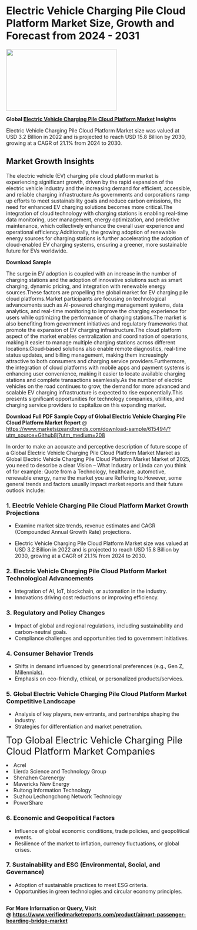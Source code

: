 <H1>Electric Vehicle Charging Pile Cloud Platform Market Size, Growth and Forecast from 2024 - 2031</H1><img class="aligncenter size-medium wp-image-584254" src="https://thirdeyenews.in/wp-content/uploads/2024/09/Global-Market-Research-300x168.jpeg" alt="" width="300" height="168" /><p><strong>Global&nbsp;<a href="https://www.marketsizeandtrends.com/download-sample/615494/?utm_source=Github8j?utm_medium=208">Electric Vehicle Charging Pile Cloud Platform Market</a> Insights</strong></p><p>Electric Vehicle Charging Pile Cloud Platform Market size was valued at USD 3.2 Billion in 2022 and is projected to reach USD 15.8 Billion by 2030, growing at a CAGR of 21.1% from 2024 to 2030.</p><p><h2>Market Growth Insights</h2> <p>The electric vehicle (EV) charging pile cloud platform market is experiencing significant growth, driven by the rapid expansion of the electric vehicle industry and the increasing demand for efficient, accessible, and reliable charging infrastructure.As governments and corporations ramp up efforts to meet sustainability goals and reduce carbon emissions, the need for enhanced EV charging solutions becomes more critical.The integration of cloud technology with charging stations is enabling real-time data monitoring, user management, energy optimization, and predictive maintenance, which collectively enhance the overall user experience and operational efficiency.Additionally, the growing adoption of renewable energy sources for charging stations is further accelerating the adoption of cloud-enabled EV charging systems, ensuring a greener, more sustainable future for EVs worldwide.</p> <p><strong>Download Sample</strong></p> <p>The surge in EV adoption is coupled with an increase in the number of charging stations and the adoption of innovative solutions such as smart charging, dynamic pricing, and integration with renewable energy sources.These factors are propelling the global market for EV charging pile cloud platforms.Market participants are focusing on technological advancements such as AI-powered charging management systems, data analytics, and real-time monitoring to improve the charging experience for users while optimizing the performance of charging stations.The market is also benefiting from government initiatives and regulatory frameworks that promote the expansion of EV charging infrastructure.The cloud platform aspect of the market enables centralization and coordination of operations, making it easier to manage multiple charging stations across different locations.Cloud-based solutions also enable remote diagnostics, real-time status updates, and billing management, making them increasingly attractive to both consumers and charging service providers.Furthermore, the integration of cloud platforms with mobile apps and payment systems is enhancing user convenience, making it easier to locate available charging stations and complete transactions seamlessly.As the number of electric vehicles on the road continues to grow, the demand for more advanced and scalable EV charging infrastructure is expected to rise exponentially.This presents significant opportunities for technology companies, utilities, and charging service providers to capitalize on this expanding market.</p> <p><span class=""><strong>Download Full PDF Sample Copy of Global Electric Vehicle Charging Pile Cloud Platform Market Report</strong> @ <a href="https://www.marketsizeandtrends.com/download-sample/615494/?utm_source=Github8j?utm_medium=208" target="_blank">https://www.marketsizeandtrends.com/download-sample/615494/?utm_source=Github8j?utm_medium=208</a></span></p><p>In order to make an accurate and perceptive description of future scope of a Global&nbsp;Electric Vehicle Charging Pile Cloud Platform Market Market as Global&nbsp;Electric Vehicle Charging Pile Cloud Platform Market Market of 2025, you need to describe a clear Vision &ndash; What Industry or Linda can you think of for example: Quote from a Technology, healthcare, automotive, renewable energy, name the market you are Reffering to.However, some general trends and factors usually impact market reports and their future outlook include:</p><h3>1.&nbsp;<strong>Electric Vehicle Charging Pile Cloud Platform Market Growth Projections</strong></h3><ul><li>Examine market size trends, revenue estimates and CAGR (Compounded Annual Growth Rate) projections.</li><li><p>Electric Vehicle Charging Pile Cloud Platform Market size was valued at USD 3.2 Billion in 2022 and is projected to reach USD 15.8 Billion by 2030, growing at a CAGR of 21.1% from 2024 to 2030.</p></li></ul><h3>2.&nbsp;<strong>Electric Vehicle Charging Pile Cloud Platform Market Technological Advancements</strong></h3><ul><li>Integration of AI, IoT, blockchain, or automation in the industry.</li><li>Innovations driving cost reductions or improving efficiency.</li></ul><h3>3.&nbsp;<strong>Regulatory and Policy Changes</strong></h3><ul><li>Impact of global and regional regulations, including sustainability and carbon-neutral goals.</li><li>Compliance challenges and opportunities tied to government initiatives.</li></ul><h3>4.&nbsp;<strong>Consumer Behavior Trends</strong></h3><ul><li>Shifts in demand influenced by generational preferences (e.g., Gen Z, Millennials).</li><li>Emphasis on eco-friendly, ethical, or personalized products/services.</li></ul><h3>5.&nbsp;<strong>Global Electric Vehicle Charging Pile Cloud Platform Market Competitive Landscape</strong></h3><ul><li>Analysis of key players, new entrants, and partnerships shaping the industry.</li><li>Strategies for differentiation and market penetration.</li></ul><p data-pm-slice="1 1 []"><span style="color: inherit; font-family: inherit; font-size: 25px;">Top Global Electric Vehicle Charging Pile Cloud Platform Market Companies</span></p><div class="" data-test-id=""><p><li>Acrel</li><li> Lierda Science and Technology Group</li><li> Shenzhen Carenergy</li><li> Mavericks New Energy</li><li> Ruitong Information Technology</li><li> Suzhou Lechongchong Network Technology</li><li> PowerShare</li></p></div><h3>6.&nbsp;<strong>Economic and Geopolitical Factors</strong></h3><ul><li>Influence of global economic conditions, trade policies, and geopolitical events.</li><li>Resilience of the market to inflation, currency fluctuations, or global crises.</li></ul><h3>7.&nbsp;<strong>Sustainability and ESG (Environmental, Social, and Governance)</strong></h3><ul><li>Adoption of sustainable practices to meet ESG criteria.</li><li>Opportunities in green technologies and circular economy principles.</li></ul><h2><strong style="font-size: 14px;">For More Information or Query, Visit @&nbsp;</strong><a style="background-color: #ffffff; font-size: 14px;" href="https://www.marketsizeandtrends.com/report/electric-vehicle-charging-pile-cloud-platform-market/" target="_blank">https://www.verifiedmarketreports.com/product/airport-passenger-boarding-bridge-market</a></h2>